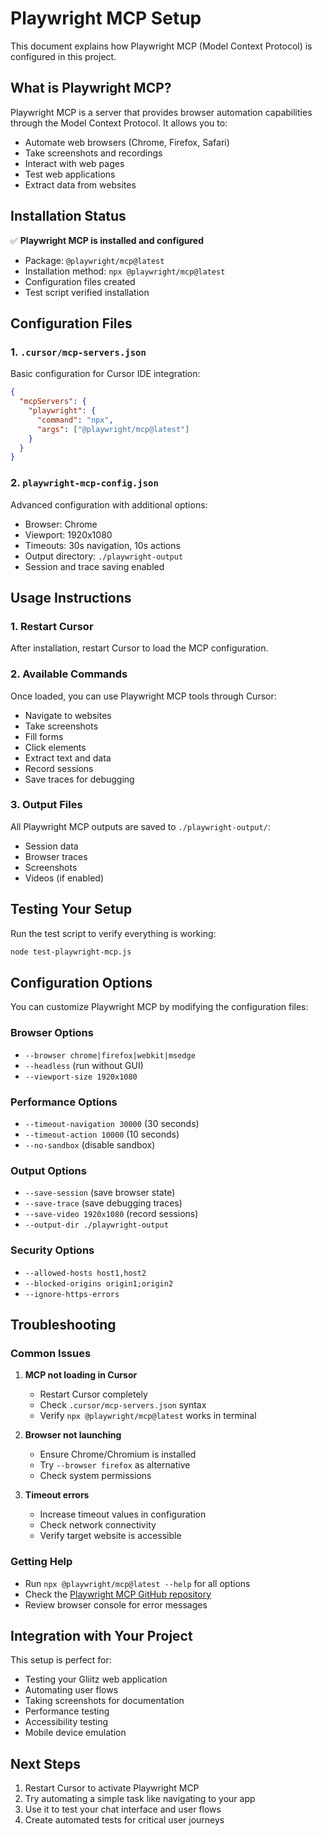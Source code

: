# Playwright MCP Setup

This document explains how Playwright MCP (Model Context Protocol) is configured in this project.

## What is Playwright MCP?

Playwright MCP is a server that provides browser automation capabilities through the Model Context Protocol. It allows you to:
- Automate web browsers (Chrome, Firefox, Safari)
- Take screenshots and recordings
- Interact with web pages
- Test web applications
- Extract data from websites

## Installation Status

✅ **Playwright MCP is installed and configured**

- Package: `@playwright/mcp@latest`
- Installation method: `npx @playwright/mcp@latest`
- Configuration files created
- Test script verified installation

## Configuration Files

### 1. `.cursor/mcp-servers.json`
Basic configuration for Cursor IDE integration:
```json
{
  "mcpServers": {
    "playwright": {
      "command": "npx",
      "args": ["@playwright/mcp@latest"]
    }
  }
}
```

### 2. `playwright-mcp-config.json`
Advanced configuration with additional options:
- Browser: Chrome
- Viewport: 1920x1080
- Timeouts: 30s navigation, 10s actions
- Output directory: `./playwright-output`
- Session and trace saving enabled

## Usage Instructions

### 1. Restart Cursor
After installation, restart Cursor to load the MCP configuration.

### 2. Available Commands
Once loaded, you can use Playwright MCP tools through Cursor:
- Navigate to websites
- Take screenshots
- Fill forms
- Click elements
- Extract text and data
- Record sessions
- Save traces for debugging

### 3. Output Files
All Playwright MCP outputs are saved to `./playwright-output/`:
- Session data
- Browser traces
- Screenshots
- Videos (if enabled)

## Testing Your Setup

Run the test script to verify everything is working:
```bash
node test-playwright-mcp.js
```

## Configuration Options

You can customize Playwright MCP by modifying the configuration files:

### Browser Options
- `--browser chrome|firefox|webkit|msedge`
- `--headless` (run without GUI)
- `--viewport-size 1920x1080`

### Performance Options
- `--timeout-navigation 30000` (30 seconds)
- `--timeout-action 10000` (10 seconds)
- `--no-sandbox` (disable sandbox)

### Output Options
- `--save-session` (save browser state)
- `--save-trace` (save debugging traces)
- `--save-video 1920x1080` (record sessions)
- `--output-dir ./playwright-output`

### Security Options
- `--allowed-hosts host1,host2`
- `--blocked-origins origin1;origin2`
- `--ignore-https-errors`

## Troubleshooting

### Common Issues

1. **MCP not loading in Cursor**
   - Restart Cursor completely
   - Check `.cursor/mcp-servers.json` syntax
   - Verify `npx @playwright/mcp@latest` works in terminal

2. **Browser not launching**
   - Ensure Chrome/Chromium is installed
   - Try `--browser firefox` as alternative
   - Check system permissions

3. **Timeout errors**
   - Increase timeout values in configuration
   - Check network connectivity
   - Verify target website is accessible

### Getting Help

- Run `npx @playwright/mcp@latest --help` for all options
- Check the [Playwright MCP GitHub repository](https://github.com/microsoft/playwright-mcp)
- Review browser console for error messages

## Integration with Your Project

This setup is perfect for:
- Testing your Gliitz web application
- Automating user flows
- Taking screenshots for documentation
- Performance testing
- Accessibility testing
- Mobile device emulation

## Next Steps

1. Restart Cursor to activate Playwright MCP
2. Try automating a simple task like navigating to your app
3. Use it to test your chat interface and user flows
4. Create automated tests for critical user journeys










